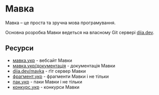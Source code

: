 # Мавка

Мавка – це проста та зручна мова програмування.

Основна розробка Мавки ведеться на власному Git сервері [diia.dev](https://diia.dev/mavka).

## Ресурси

- [мавка.укр](https://мавка.укр) - вебсайт Мавки
- [мавка.укр/документація](https://мавка.укр/документація) - документація Мавки
- [diia.dev/mavka](https://diia.dev/mavka) - ґіт сервер Мавки
- [фрагмент.укр](https://фрагмент.укр) - фрагменти Мавки і не тільки
- [пак.укр](https://пак.укр) - паки Мавки і не тільки
- [конкурс.укр](https://конкурс.укр) - конкурси Мавки
